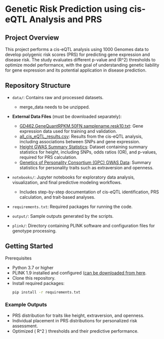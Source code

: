 # Genetic Risk Prediction using cis-eQTL Analysis and PRS

## Project Overview
This project performs a cis-eQTL analysis using 1000 Genomes data to develop polygenic risk scores (PRS) for predicting gene expression and disease risk. The study evaluates different p-value and \(R^2\) thresholds to optimize model performance, with the goal of understanding genetic liability for gene expression and its potential application in disease prediction.

## Repository Structure
- `data/`: Contains raw and processed datasets.
   - merge_data needs to be unzipped. 
- **External Data Files** (must be downloaded separately):
  - [GD462.GeneQuantRPKM.50FN.samplename.resk10.txt](https://drive.google.com/drive/folders/1CaE4rGz7yP0LPaS6Kv_SoBgdc1I99EWL?usp=drive_link): Gene expression data used for training and validation.
  - [all_cis_eQTL_results.csv](https://drive.google.com/drive/folders/1CaE4rGz7yP0LPaS6Kv_SoBgdc1I99EWL?usp=drive_link): Results from the cis-eQTL analysis, including associations between SNPs and gene expression.
  - [Height GWAS Summary Statistics](https://drive.google.com/drive/folders/1CaE4rGz7yP0LPaS6Kv_SoBgdc1I99EWL?usp=drive_link): Dataset containing summary statistics for height, including SNPs, odds ratios (OR), and p-values, required for PRS calculation.
  - [Genetics of Personality Consortium (GPC) GWAS Data](https://tweelingenregister.vu.nl/gpc#): Summary statistics for personality traits such as extraversion and openness.

- `notebooks/`:  Jupyter notebooks for exploratory data analysis, visualization, and final predictive modeling workflows.
   - Includes step-by-step documentation of cis-eQTL identification, PRS calculation, and trait-based analyses.
- `requirements.txt`: Required packages for running the code.
- `output/`: Sample outputs generated by the scripts.
- `plink/`: Directory containing PLINK software and configuration files for genotype processing.

## Getting Started
Prerequisites
- Python 3.7 or higher
- PLINK 1.9 installed and configured ([can be downloaded from here](https://www.cog-genomics.org/plink/1.9/).
- Clone this repository.
- Install required packages:
   ```bash
   pip install -r requirements.txt

### Example Outputs
- PRS distribution for traits like height, extraversion, and openness.
- Individual placement in PRS distributions for personalized risk assessment.
- Optimized \( R^2 \) thresholds and their predictive performance.


